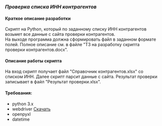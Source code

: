 ### _Проверка списка ИНН контрагентов_

#### Краткое описание разработки

Скрипт на Python, который по заданному списку ИНН 
контрагентов возьмет все данные с сайта проверки контрагентов.  
На выходе программа должна сформировать файл в заданном формате полей. 
Полное описание см. в файле "ТЗ на разработку скрипта проверки контрагентов.docx".  

#### Описание работы скрипта
На вход скрипт получает файл "Справочник контрагентов.xlsx" со списком ИНН. Далее скрипт парсит данные с сайта. 
Результат проверки записывает в файл "Результат проверки.xlsx".

#### Требования:
- python 3.x
- webdriver  [Скачать](https://chromedriver.chromium.org/downloads)
- openpyxl
- datetime


